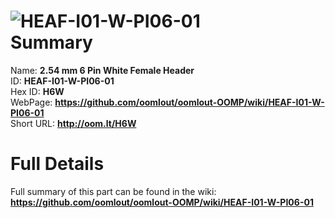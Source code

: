 
![HEAF-I01-W-PI06-01](https://github.com/oomlout/oomlout-OOMP/blob/master/parts/HEAF-I01-W-PI06-01/HEAF-I01-W-PI06-01_420.jpg)   
Summary
=================
  
Name: __2.54 mm 6 Pin White Female Header__    
ID: __HEAF-I01-W-PI06-01__   
Hex ID: __H6W__   
WebPage: __https://github.com/oomlout/oomlout-OOMP/wiki/HEAF-I01-W-PI06-01__   
Short URL: __http://oom.lt/H6W__   

Full Details
==========================
Full summary of this part can be found in the wiki:   
__https://github.com/oomlout/oomlout-OOMP/wiki/HEAF-I01-W-PI06-01__    

